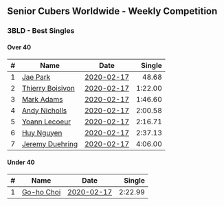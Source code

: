 ## Senior Cubers Worldwide - Weekly Competition
### 3BLD - Best Singles

#### Over 40

| # | Name | Date | Single | 
| :--: | -- | :--: | --: |
| 1 |[Jae Park](../persons/jae_park.md) |[2020-02-17](2020-02-17.md) |48.68 |
| 2 |[Thierry Boisivon](../persons/thierry_boisivon.md) |[2020-02-17](2020-02-17.md) |1:22.00 |
| 3 |[Mark Adams](../persons/mark_adams.md) |[2020-02-17](2020-02-17.md) |1:46.60 |
| 4 |[Andy Nicholls](../persons/andy_nicholls.md) |[2020-02-17](2020-02-17.md) |2:00.58 |
| 5 |[Yoann Lecoeur](../persons/yoann_lecoeur.md) |[2020-02-17](2020-02-17.md) |2:16.71 |
| 6 |[Huy Nguyen](../persons/huy_nguyen.md) |[2020-02-17](2020-02-17.md) |2:37.13 |
| 7 |[Jeremy Duehring](../persons/jeremy_duehring.md) |[2020-02-17](2020-02-17.md) |4:06.00 |

#### Under 40

| # | Name | Date | Single | 
| :--: | -- | :--: | --: |
| 1 |[Go-ho Choi](../persons/go-ho_choi.md) |[2020-02-17](2020-02-17.md) |2:22.99 |

